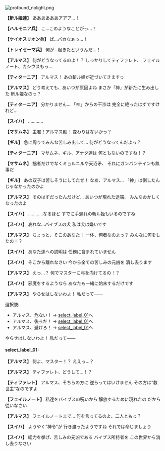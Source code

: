 
![profound_nolight.png](../images/backgrounds/profound_nolight.png)

**【斬ル姫達】**
ああああああアアア…！

**【ハルモニア兵】**
こ…このようなことがっ…！

**【ケイオスリオン兵】**
ば…バカなぁっ…！

**【トレイセーマ兵】**
何が…起きたというんだ…！

**【アルマス】**
何がどうなってるのよ！？
しっかりしてティファレト、
フェイルノート、カシウスもっ…

**【ティターニア】**
アルマス！
あの斬ル姫が近づいてきますっ

**【アルマス】**
どう考えても、あいつが原因よね
まさか「神」が新たに生み出した
斬ル姫なのっ？

**【ティターニア】**
分かりません…
「神」からの干渉は
完全に絶ったはずですけれど…

**【スイハ】**
…………

**【マサムネ】**
主君！アルマス殿！
変わりはないかっ？

**【ギル】**
急に周りでみんな苦しみ出して…
何がどうなってんだよっ？

**【ティターニア】**
マサムネ、ギル、アナタ達は
何ともないのですね！？

**【マサムネ】**
拙者だけでなくミョルニルや天沼矛、
それにガンバンテインも無事だ

**【ギル】**
あの双子は苦しそうにしてたぜ！
なあ、アルマス…
「神」は倒したんじゃなかったのかよ

**【アルマス】**
そのはずだったんだけど…
あいつが現れた途端、
みんなおかしくなったのよ

**【スイハ】**
…………なるほど
すでに手遅れの斬ル姫もいるのですね

**【スイハ】**
哀れな…バイブスの犬
私は犬は嫌いです

**【アルマス】**
ちょっと、そこのあなた！
一体、何者なのよっ？
みんなに何をしたの！？

**【スイハ】**
あなた達への説明は
任務に含まれていません

**【スイハ】**
そこから離れなさい
今から全ての苦しみの元凶を
消し去ります

**【アルマス】**
えっ…？
何でマスターに弓を向けてるの！？

**【スイハ】**
邪魔をするようなら
あなたも一緒に始末するだけです

**【アルマス】**
やらせはしないわよ！
私だって――

選択肢:
- アルマス、危ない！ → [select_label_01](#select_label_01)へ
- アルマス、後ろだ！ → [select_label_01](#select_label_01)へ
- アルマス、避けろ！ → [select_label_01](#select_label_01)へ

やらせはしないわよ！
私だって――

#### select_label_01:

**【アルマス】**
何よ、マスター！？
ええっ…？

**【アルマス】**
ティファレト、どうして…！？

**【ティファレト】**
アルマス、そちらの方に
逆らってはいけません
その方は“救世主”なのですよ

**【フェイルノート】**
私達をバイブスの呪いから
解放するために現れたの
だから従いなさい

**【アルマス】**
フェイルノートまで…
何を言ってるのよ、二人ともっ？

**【スイハ】**
ようやく“神令”が
行き渡ったようですね
それでは命じましょう

**【スイハ】**
総力を挙げ、苦しみの元凶である
バイブス所持者を
この世界から消し去りなさい
